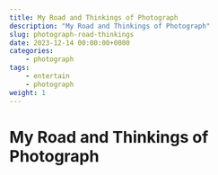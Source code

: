 ```yaml
---
title: My Road and Thinkings of Photograph
description: "My Road and Thinkings of Photograph"
slug: photograph-road-thinkings
date: 2023-12-14 00:00:00+0000
categories:
    - photograph
tags:
    - entertain
    - photograph
weight: 1
---
```


# My Road and Thinkings of Photograph